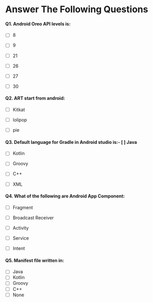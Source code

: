 # Answer The Following Questions

#### Q1. Android Oreo API levels is:
- [ ] 8
- [ ] 9
- [ ] 21
- [ ] 26
- [ ] 27
- [ ] 30


#### Q2. ART start from android:
- [ ] Kitkat
- [ ] lolipop
- [ ] pie


#### Q3. Default language for Gradle in Android studio is:- [ ] Java
- [ ] Kotlin
- [ ] Groovy
- [ ] C++
- [ ] XML


#### Q4. What of the following are Android App Component:
- [ ] Fragment
- [ ] Broadcast Receiver
- [ ] Activity
- [ ] Service
- [ ] Intent


#### Q5. Manifest file written in:
- [ ] Java
- [ ] Kotlin
- [ ] Groovy
- [ ] C++
- [ ] None
